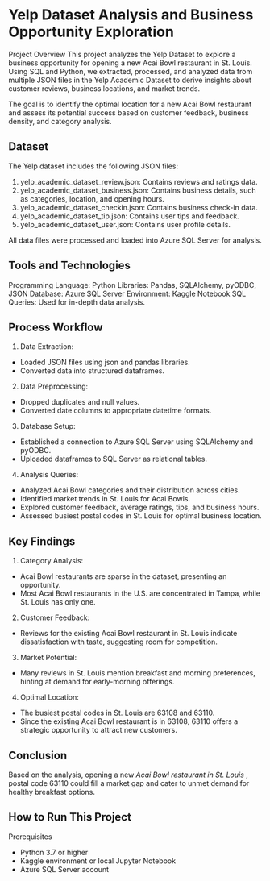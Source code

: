 # Yelp Dataset Analysis and Business Opportunity Exploration

Project Overview
This project analyzes the Yelp Dataset to explore a business opportunity for opening a new Acai Bowl restaurant in St. Louis. Using SQL and Python, we extracted, processed, and analyzed data from multiple JSON files in the Yelp Academic Dataset to derive insights about customer reviews, business locations, and market trends.

The goal is to identify the optimal location for a new Acai Bowl restaurant and assess its potential success based on customer feedback, business density, and category analysis.

## Dataset
The Yelp dataset includes the following JSON files:

1. yelp_academic_dataset_review.json: Contains reviews and ratings data.
2. yelp_academic_dataset_business.json: Contains business details, such as categories, location, and opening hours.
3. yelp_academic_dataset_checkin.json: Contains business check-in data.
4. yelp_academic_dataset_tip.json: Contains user tips and feedback.
5. yelp_academic_dataset_user.json: Contains user profile details.

All data files were processed and loaded into Azure SQL Server for analysis.

## Tools and Technologies
Programming Language: Python
Libraries: Pandas, SQLAlchemy, pyODBC, JSON
Database: Azure SQL Server
Environment: Kaggle Notebook
SQL Queries: Used for in-depth data analysis.

## Process Workflow
1. Data Extraction:

- Loaded JSON files using json and pandas libraries.
- Converted data into structured dataframes.
2. Data Preprocessing:

- Dropped duplicates and null values.
- Converted date columns to appropriate datetime formats.
3. Database Setup:
- Established a connection to Azure SQL Server using SQLAlchemy and pyODBC.
- Uploaded dataframes to SQL Server as relational tables.
4. Analysis Queries:
- Analyzed Acai Bowl categories and their distribution across cities.
- Identified market trends in St. Louis for Acai Bowls.
- Explored customer feedback, average ratings, tips, and business hours.
- Assessed busiest postal codes in St. Louis for optimal business location.

## Key Findings
1. Category Analysis:
- Acai Bowl restaurants are sparse in the dataset, presenting an opportunity.
- Most Acai Bowl restaurants in the U.S. are concentrated in Tampa, while St. Louis has only one.
2. Customer Feedback:
- Reviews for the existing Acai Bowl restaurant in St. Louis indicate dissatisfaction with taste, suggesting room for competition.
3. Market Potential:
- Many reviews in St. Louis mention breakfast and morning preferences, hinting at demand for early-morning offerings.
4. Optimal Location:
- The busiest postal codes in St. Louis are 63108 and 63110.
- Since the existing Acai Bowl restaurant is in 63108, 63110 offers a strategic opportunity to attract new customers.


## Conclusion
Based on the analysis, opening a new _Acai Bowl restaurant in St. Louis_ , postal code 63110 could fill a market gap and cater to unmet demand for healthy breakfast options.

## How to Run This Project
Prerequisites
- Python 3.7 or higher
- Kaggle environment or local Jupyter Notebook
- Azure SQL Server account
